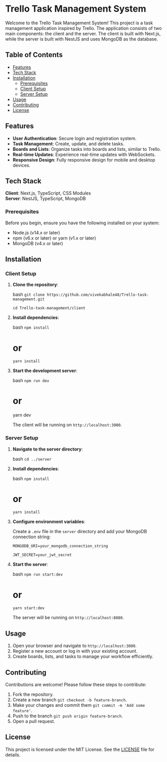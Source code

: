# Trello Task Management System

Welcome to the Trello Task Management System! This project is a task management application inspired by Trello. The application consists of two main components: the client and the server. The client is built with Next.js, while the server is built with NestJS and uses MongoDB as the database.

## Table of Contents

- [Features](#features)
- [Tech Stack](#tech-stack)
- [Installation](#installation)
  - [Prerequisites](#prerequisites)
  - [Client Setup](#client-setup)
  - [Server Setup](#server-setup)
- [Usage](#usage)
- [Contributing](#contributing)
- [License](#license)

## Features

- **User Authentication**: Secure login and registration system.
- **Task Management**: Create, update, and delete tasks.
- **Boards and Lists**: Organize tasks into boards and lists, similar to Trello.
- **Real-time Updates**: Experience real-time updates with WebSockets.
- **Responsive Design**: Fully responsive design for mobile and desktop devices.

## Tech Stack

**Client**: Next.js, TypeScript, CSS Modules  
**Server**: NestJS, TypeScript, MongoDB

### Prerequisites

Before you begin, ensure you have the following installed on your system:

- Node.js (v14.x or later)
- npm (v6.x or later) or yarn (v1.x or later)
- MongoDB (v4.x or later)

## Installation
### Client Setup

1. **Clone the repository**:

    bash
    `git clone https://github.com/vivekabhale48/Trello-task-management.git`
   
    `cd Trello-task-management/client`
    
3. **Install dependencies**:

    bash
    `npm install`
    # or
    `yarn install`
    
4. **Start the development server**:

    bash
    `npm run dev`
    # or
    yarn dev
    
    The client will be running on `http://localhost:3000`.

### Server Setup

1. **Navigate to the server directory**:

    bash
    `cd ../server`

2. **Install dependencies**:

    bash
    `npm install`
    # or
    `yarn install`

3. **Configure environment variables**:

    Create a `.env` file in the `server` directory and add your MongoDB connection string:

    `MONGODB_URI=your_mongodb_connection_string`
   
    `JWT_SECRET=your_jwt_secret`

5. **Start the server**:

    bash
    `npm run start:dev`
    # or
    `yarn start:dev`

    The server will be running on `http://localhost:8080`.

## Usage

1. Open your browser and navigate to `http://localhost:3000`.
2. Register a new account or log in with your existing account.
3. Create boards, lists, and tasks to manage your workflow efficiently.

## Contributing

Contributions are welcome! Please follow these steps to contribute:

1. Fork the repository.
2. Create a new branch `git checkout -b feature-branch`.
3. Make your changes and commit them `git commit -m 'Add some feature'`.
4. Push to the branch `git push origin feature-branch`.
5. Open a pull request.

## License

This project is licensed under the MIT License. See the [LICENSE](LICENSE) file for details.
